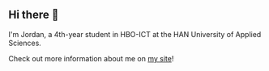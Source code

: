 ## Hi there 👋

I'm Jordan, a 4th-year student in HBO-ICT at the HAN University of Applied Sciences.

Check out more information about me on [my site](https://jordangeurtsen.nl)!
<!--
**JordanGeurtsen/JordanGeurtsen** is a ✨ _special_ ✨ repository because its `README.md` (this file) appears on your GitHub profile.

Here are some ideas to get you started:

- 🔭 I’m currently working on ...
- 🌱 I’m currently learning ...
- 👯 I’m looking to collaborate on ...
- 🤔 I’m looking for help with ...
- 💬 Ask me about ...
- 📫 How to reach me: ...
- 😄 Pronouns: ...
- ⚡ Fun fact: ...
-->
